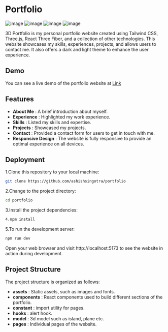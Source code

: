 # Portfolio
![image](https://github.com/user-attachments/assets/83ec12fb-a271-43e2-80ad-4eff7c3e6eee)
![image](https://github.com/user-attachments/assets/3632c0cc-28d6-4fe4-a0fc-ede3d69d4a1f)
![image](https://github.com/user-attachments/assets/955dc3f6-18fd-4f75-a833-9a4f1606fb89)
![image](https://github.com/user-attachments/assets/b30c55e6-f28d-436a-8824-da590f38941c)

3D Portfolio is my personal portfolio website created using Tailwind CSS, Three.js, React Three Fiber, and a collection of other technologies. This website showcases my skills, experiences, projects, and allows users to contact me. It also offers a dark and light theme to enhance the user experience.



## Demo

You can see a live demo of the portfolio website at [Link](https://portfolio-wine-ten-42.vercel.app/)




## Features

- **About Me** : A brief introduction about myself.
- **Experience** : Highlighted my work experience.
- **Skills** : Listed my skills and expertise.
- **Projects** : Showcased my projects.
- **Contact** : Provided a contact form for users to get in touch with me.
- **Responsive Design** : The website is fully responsive to provide an optimal experience on all devices.


## Deployment

 1.Clone this repository to your local machine:
```bash
git clone https://github.com/ashishsingotra/portfolio
```
2.Change to the project directory:
```bash
cd portfolio
```
3.Install the project dependencies:
```bash
4.npm install
```
5.To run the development server:
```bash
npm run dev
```
Open your web browser and visit http://localhost:5173 to see the website in action during development.

## Project Structure

The project structure is organized as follows:

- **assets** : Static assets, such as images and fonts.
- **components** : React components used to build different sections of the portfolio.
- **constant** : import utility for pages.
- **hooks** : alert hook.
- **model** : 3d model such as island, plane etc. 
- **pages** : Individual pages of the website.
